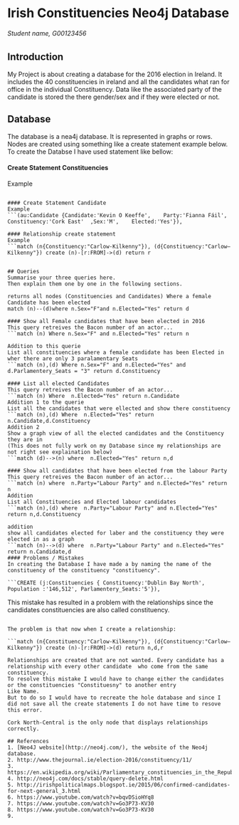 # Irish Constituencies Neo4j Database
###### Student name, G00123456

## Introduction
My Project is about creating a database for the 2016 election in Ireland.
It includes the 40 constituencies in ireland and all the candidates what ran for office in the individual 
Constituency.
Data like the associated party of the candidate is stored the there gender/sex and if they were elected or not.



## Database
The database is a nea4j database. It is represented in graphs or rows.
Nodes are created using something like a create statement example below.
To create the Databse I have used statement like bellow:

#### Create Statement Constituencies
Example
```(j:Constituencies { Constituency:'Dublin Bay North', Population :'146,512', Parlamentery_Seats:'5'}),

#### Create Statement Candidate
Example
```(au:Candidate {Candidate:'Kevin O Keeffe',    Party:'Fianna Fáil',    Constituency:'Cork East'  ,Sex:'M',    Elected:'Yes'}),

#### Relationship create statement
Example
```match (n{Constituency:"Carlow-Kilkenny"}), (d{Constituency:"Carlow–Kilkenny"}) create (n)-[r:FROM]->(d) return r


## Queries
Summarise your three queries here.
Then explain them one by one in the following sections.

returns all nodes (Constituencies and Candidates) Where a female Candidate has been elected
match (n)--(d)where n.Sex="F"and n.Elected="Yes" return d

#### Show all Female candidates that have been elected in 2016
This query retreives the Bacon number of an actor...
```match (n) Where n.Sex="F" and n.Elected="Yes" return n

Addition to this querie
List all constituencies where a female candidate has been Elected in wher there are only 3 paralamentary Seats
```match (n),(d) Where n.Sex="F" and n.Elected="Yes" and d.Parlamentery_Seats = "3" return d.Constituency

#### List all elected Candidates 
This query retreives the Bacon number of an actor...
```match (n) Where  n.Elected="Yes" return n.Candidate
Addition 1 to the querie
List all the candidates that were ellected and show there constituency
```match (n),(d) Where  n.Elected="Yes" return n.Candidate,d.Constituency
Addition 2
Show a graph view of all the elected candidates and the Constituency they are in
(This does not fully work on my Database since my relationships are not right see explaination below)
```match (d)-->(n) where  n.Elected="Yes" return n,d

#### Show all candidates that have been elected from the labour Party
This query retreives the Bacon number of an actor...
```match (n) where  n.Party="Labour Party" and n.Elected="Yes" return n
Addition
List all Constituencies and Elected labour candidates
```match (n),(d) where  n.Party="Labour Party" and n.Elected="Yes" return n,d.Constituency

addition
show all candidates elected for laber and the constituency they were elected in as a graph
```match (n)-->(d) where  n.Party="Labour Party" and n.Elected="Yes" return n.Candidate,d
#### Problems / Mistakes
In creating the Database I have made a by naming the name of the constituency of the constituency "constituency".

```CREATE (j:Constituencies { Constituency:'Dublin Bay North', Population :'146,512', Parlamentery_Seats:'5'}),

```
This mistake has resulted in a problem with the relationships since the candidates constituencies are also called constituency.

```(au:Candidate {Candidate:'Kevin O Keeffe',    Party:'Fianna Fáil',    Constituency:'Cork East'  ,Sex:'M',    Elected:'Yes'}),

The problem is that now when I create a relationship:

```match (n{Constituency:"Carlow-Kilkenny"}), (d{Constituency:"Carlow–Kilkenny"}) create (n)-[r:FROM]->(d) return n,d,r

Relationships are created that are not wanted. Every candidate has a relationship with every other candidate  who come from the same 
constituency.
To resolve this mistake I would have to change either the candidates or the constituencies "Constituesny" to another entry
Like Name.
But to do so I would have to recreate the hole database and since I did not save all the create statements I do not have time to resove this error.

Cork North-Central is the only node that displays relationships correctly.

## References
1. [Neo4J website](http://neo4j.com/), the website of the Neo4j database.
2. http://www.thejournal.ie/election-2016/constituency/11/
3. https://en.wikipedia.org/wiki/Parliamentary_constituencies_in_the_Republic_of_Ireland
4. http://neo4j.com/docs/stable/query-delete.html
5. http://irishpoliticalmaps.blogspot.ie/2015/06/confirmed-candidates-for-next-general_3.html
6. https://www.youtube.com/watch?v=bqvDSioHYq8
7. https://www.youtube.com/watch?v=Go3P73-KV30
8. https://www.youtube.com/watch?v=Go3P73-KV30
9. 
